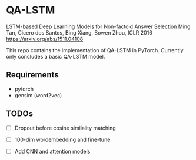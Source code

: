 # QA-LSTM

LSTM-based Deep Learning Models for Non-factoid Answer Selection
Ming Tan, Cicero dos Santos, Bing Xiang, Bowen Zhou, ICLR 2016
https://arxiv.org/abs/1511.04108

This repo contains the implementation of QA-LSTM in PyTorch. Currently only concludes a basic QA-LSTM model.


## Requirements
- pytorch
- gensim (word2vec)

## TODOs
- [ ] Dropout before cosine similality matching
- [ ] 100-dim wordembedding and fine-tune
- [ ] Add CNN and attention models

